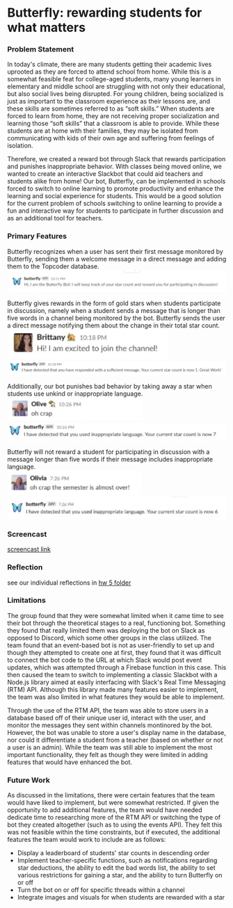 # Butterfly: rewarding students for what matters

### Problem Statement
In today's climate, there are many students getting their academic lives uprooted as they are forced to attend school from home. While this is a somewhat feasible feat for college-aged students, many young learners in elementary and middle school are struggling with not only their educational, but also social lives being disrupted. For young children, being socialized is just as important to the classroom experience as their lessons are, and these skills are sometimes referred to as “soft skills.” When students are forced to learn from home, they are not receiving proper socialization and learning those “soft skills” that a classroom is able to provide. While these students are at home with their families, they may be isolated from communicating with kids of their own age and suffering from feelings of isolation.

Therefore, we created a reward bot through Slack that rewards participation and punishes inappropriate behavior. With classes being moved online, we wanted to create an interactive Slackbot that could aid teachers and students alike from home! Our bot, Butterfly, can be implemented in schools forced to switch to online learning to promote productivity and enhance the learning and social experience for students. This would be a good solution for the current problem of schools switching to online learning to provide a fun and interactive way for students to participate in further discussion and as an additional tool for teachers.

### Primary Features
Butterfly recognizes when a user has sent their first message monitored by Butterfly, sending them a welcome message in a direct message and adding them to the Topcoder database.  
![](REPORT_images/new_user.png)  

Butterfly gives rewards in the form of gold stars when students participate in discussion, namely when a student sends a message that is longer than five words in a channel being monitored by the bot. Butterfly sends the user a direct message notifying them about the change in their total star count.  
![](REPORT_images/discussion_message.jpeg)  
![](REPORT_images/discussion_response.jpeg)  

Additionally, our bot punishes bad behavior by taking away a star when students use unkind or inappropriate language.  
![](REPORT_images/inappropriate_message.jpeg)  
![](REPORT_images/inappropriate_response.jpeg)  

Butterfly will not reward a student for participating in discussion with a message longer than five words if their message includes inappropriate language.  
![](REPORT_images/long_inappropriate_message.jpeg)  
![](REPORT_images/long_inappropriate_response.jpeg)  

### Screencast
[screencast link](https://drive.google.com/file/d/1j-UX2z-q-fMOp7NHpmA0h2tFnYRnUzcz/view?usp=sharing)

### Reflection
see our individual reflections in [hw 5 folder](Homework%205/)

### Limitations
The group found that they were somewhat limited when it came time to see their bot through the theoretical stages to a real, functioning bot. Something they found that really limited them was deploying the bot on Slack as opposed to Discord, which some other groups in the class utilized. The team found that an event-based bot is not as user-friendly to set up and though they attempted to create one at first, they found that it was difficult to connect the bot code to the URL at which Slack would post event updates, which was attempted through a Firebase function in this case. This then caused the team to switch to implementing a classic Slackbot with a Node.js library aimed at easily interfacing with Slack's Real Time Messaging (RTM) API. Although this library made many features easier to implement, the team was also limited in what features they would be able to implement.

Through the use of the RTM API, the team was able to store users in a database based off of their unique user id, interact with the user, and monitor the messages they sent within channels montinored by the bot. However, the bot was unable to store a user's display name in the database, nor could it differentiate a student from a teacher (based on whether or not a user is an admin). While the team was still able to implement the most important functionality, they felt as though they were limited in adding features that would have enhanced the bot.

### Future Work
As discussed in the limitations, there were certain features that the team would have liked to implement, but were somewhat restricted. If given the opportunity to add additional features, the team would have needed dedicate time to researching more of the RTM API or switching the type of bot they created altogether (such as to using the events API). They felt this was not feasible within the time constraints, but if executed, the additional features the team would work to include are as follows:
* Display a leaderboard of students' star counts in descending order
* Implement teacher-specific functions, such as notifications regarding star deductions, the ability to edit the bad words list, the ability to set various restrictions for gaining a star, and the ability to turn Butterfly on or off
* Turn the bot on or off for specific threads within a channel
* Integrate images and visuals for when students are rewarded with a star
